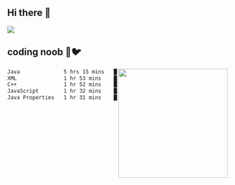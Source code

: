 ## Hi there 👋

<!--
**IZSSERAFIM/IZSSERAFIM** is a ✨ _special_ ✨ repository because its `README.md` (this file) appears on your GitHub profile.

Here are some ideas to get you started:

- 🔭 I’m currently working on ...
- 🌱 I’m currently learning ...
- 👯 I’m looking to collaborate on ...
- 🤔 I’m looking for help with ...
- 💬 Ask me about ...
- 📫 How to reach me: ...
- 😄 Pronouns: ...
- ⚡ Fun fact: ...
-->

![](https://pixel-profile.vercel.app/api/github-stats?username=IZSSERAFIM&screen_effect=true&theme=rainbow)

<!--
[![IZSSERAFIM's GitHub stats](https://github-readme-stats-omega-one-96.vercel.app/api?username=IZSSERAFIM&show_icons=true&theme=radical)](https://github.com/anuraghazra/github-readme-stats)
[![Top Langs](https://github-readme-stats-omega-one-96.vercel.app/api/top-langs/?username=IZSSERAFIM&layout=compact)](https://github.com/anuraghazra/github-readme-stats)
-->
## coding noob 🥬🐦

<img src="https://github-readme-stats.vercel.app/api/wakatime?username=IZSSERAFIM&layout=compact&langs_count=16&" width="250" align="right"/>

<!--START_SECTION:waka-->

```txt
Java              5 hrs 15 mins   █████████▓░░░░░░░░░░░░░░░   38.51 %
XML               1 hr 53 mins    ███▒░░░░░░░░░░░░░░░░░░░░░   13.81 %
C++               1 hr 52 mins    ███▒░░░░░░░░░░░░░░░░░░░░░   13.73 %
JavaScript        1 hr 32 mins    ███░░░░░░░░░░░░░░░░░░░░░░   11.35 %
Java Properties   1 hr 31 mins    ██▓░░░░░░░░░░░░░░░░░░░░░░   11.14 %
```

<!--END_SECTION:waka-->
